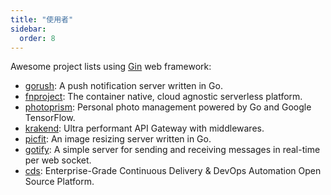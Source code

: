 ```yaml
---
title: "使用者"
sidebar:
  order: 8
---
```


Awesome project lists using [Gin](https://github.com/gin-gonic/gin) web framework:

* [gorush](https://github.com/appleboy/gorush): A push notification server
  written in Go.
* [fnproject](https://github.com/fnproject/fn): The container native, cloud
  agnostic serverless platform.
* [photoprism](https://github.com/photoprism/photoprism): Personal photo
  management powered by Go and Google TensorFlow.
* [krakend](https://github.com/devopsfaith/krakend): Ultra performant API
  Gateway with middlewares.
* [picfit](https://github.com/thoas/picfit): An image resizing server
  written in Go.
* [gotify](https://github.com/gotify/server): A simple server for sending
  and receiving messages in real-time per web socket.
* [cds](https://github.com/ovh/cds): Enterprise-Grade Continuous Delivery &
  DevOps Automation Open Source Platform.
